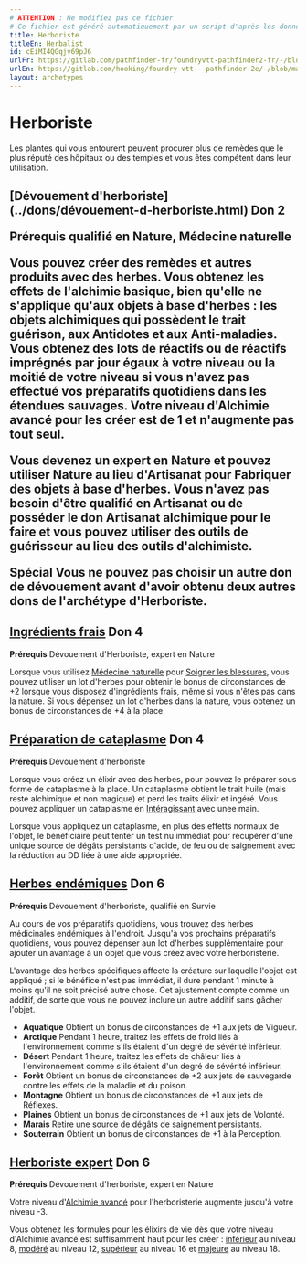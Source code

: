 ```yaml
---
# ATTENTION : Ne modifiez pas ce fichier
# Ce fichier est généré automatiquement par un script d'après les données du module Foundry VTT officiel et de sa traduction
title: Herboriste
titleEn: Herbalist
id: cEiMI4QGqjv69pJ6
urlFr: https://gitlab.com/pathfinder-fr/foundryvtt-pathfinder2-fr/-/blob/master/data/archetypes/cEiMI4QGqjv69pJ6.htm
urlEn: https://gitlab.com/hooking/foundry-vtt---pathfinder-2e/-/blob/master/packs/data/archetypes.db/herbalist.json
layout: archetypes
---
```

# Herboriste

Les plantes qui vous entourent peuvent procurer plus de remèdes que le plus réputé des hôpitaux ou des temples et vous êtes compétent dans leur utilisation.

<h2 style="text-align: left;">[Dévouement d'herboriste](../dons/dévouement-d-herboriste.html) Don 2

**Prérequis** qualifié en Nature, Médecine naturelle

Vous pouvez créer des remèdes et autres produits avec des herbes. Vous obtenez les effets de l'alchimie basique, bien qu'elle ne s'applique qu'aux objets à base d'herbes : les objets alchimiques qui possèdent le trait guérison, aux <a class="entity-link" data-pack="pf2e.equipment-srd" data-id="ktjFOp3U0wQD9t0Z" draggable="true">Antidotes</a> et aux <a class="entity-link" data-pack="pf2e.equipment-srd" data-id="UqinuuCWePTYGhVO" draggable="true">Anti-maladies</a>. Vous obtenez des lots de réactifs ou de réactifs imprégnés par jour égaux à votre niveau ou la moitié de votre niveau si vous n'avez pas effectué vos préparatifs quotidiens dans les étendues sauvages. Votre niveau d'<a class="entity-link" data-pack="pf2e.classfeatures" data-id="Pe0zmIqyTBc2Td0I" draggable="true">Alchimie avancé</a> pour les créer est de 1 et n'augmente pas tout seul.

Vous devenez un expert en Nature et pouvez utiliser Nature au lieu d'Artisanat pour Fabriquer des objets à base d'herbes. Vous n'avez pas besoin d'être qualifié en Artisanat ou de posséder le don Artisanat alchimique pour le faire et vous pouvez utiliser des <a class="entity-link" data-pack="pf2e.equipment-srd" data-id="s1vB3HdXjMigYAnY" draggable="true">outils de guérisseur</a> au lieu des outils d'alchimiste.

**Spécial** Vous ne pouvez pas choisir un autre don de dévouement avant d'avoir obtenu deux autres dons de l'archétype d'Herboriste.

## [Ingrédients frais](../dons/ingrédients-frais.html) Don 4

**Prérequis** Dévouement d'Herboriste, expert en Nature

Lorsque vous utilisez [Médecine naturelle](../dons/médecine-naturelle.html) pour [Soigner les blessures](../actions/soigner-les-blessures.html), vous pouvez utiliser un lot d'herbes pour obtenir le bonus de circonstances de +2 lorsque vous disposez d'ingrédients frais, même si vous n'êtes pas dans la nature. Si vous dépensez un lot d'herbes dans la nature, vous obtenez un bonus de circonstances de +4 à la place.

## [Préparation de cataplasme](../dons/préparation-de-cataplasme.html) Don 4

**Prérequis** Dévouement d'herboriste

Lorsque vous créez un élixir avec des herbes, pour pouvez le préparer sous forme de cataplasme à la place. Un cataplasme obtient le trait huile (mais reste alchimique et non magique) et perd les traits élixir et ingéré. Vous pouvez appliquer un cataplasme en [Intéragissant](../actions/interagir.html) avec unee main.

Lorsque vous appliquez un cataplasme, en plus des effetts normaux de l'objet, le bénéficiaire peut tenter un test nu immédiat pour récupérer d'une unique source de dégâts persistants d'acide, de feu ou de saignement avec la réduction au DD liée à une aide appropriée.

## [Herbes endémiques](../dons/herbes-endémiques.html) Don 6

**Prérequis** Dévouement d'herboriste, qualifié en Survie

Au cours de vos préparatifs quotidiens, vous trouvez des herbes médicinales endémiques à l'endroit. Jusqu'à vos prochains préparatifs quotidiens, vous pouvez dépenser aun lot d'herbes supplémentaire pour ajouter un avantage à un objet que vous créez avec votre herboristerie.

L'avantage des herbes spécifiques affecte la créature sur laquelle l'objet est appliqué ; si le bénéfice n'est pas immédiat, il dure pendant 1 minute à moins qu'il ne soit précisé autre chose. Cet ajustement compte comme un additif, de sorte que vous ne pouvez inclure un autre additif sans gâcher l'objet.

- **Aquatique** Obtient un bonus de circonstances de +1 aux jets de Vigueur.
- **Arctique** Pendant 1 heure, traitez les effets de froid liés à l'environnement comme s'ils étaient d'un degré de sévérité inférieur.
- **Désert** Pendant 1 heure, traitez les effets de châleur liés à l'environnement comme s'ils étaient d'un degré de sévérité inférieur.
- **Forêt** Obtient un bonus de circonstances de +2 aux jets de sauvegarde contre les effets de la maladie et du poison.
- **Montagne** Obtient un bonus de circonstances de +1 aux jets de Réflexes.
- **Plaines** Obtient un bonus de circonstances de +1 aux jets de Volonté.
- **Marais** Retire une source de dégâts de saignement persistants.
- **Souterrain** Obtient un bonus de circonstances de +1 à la Perception.

## [Herboriste expert](../dons/herboriste-expert.html) Don 6

**Prérequis** Dévouement d'herboriste, expert en Nature

Votre niveau d'[Alchimie avancé](../capacité-classe/alchimie-avancée.html) pour l'herboristerie augmente jusqu'à votre niveau -3.

Vous obtenez les formules pour les élixirs de vie dès que votre niveau d'Alchimie avancé est suffisamment haut pour les créer : [inférieur](../équipements/élixir-de-vie-inférieur.html) au niveau 8, [modéré](../équipements/élixir-de-vie-modéré.html) au niveau 12, [supérieur](../équipements/élixir-de-vie-supérieur.html) au niveau 16 et [majeure](../équipements/élixir-de-vie-majeur.html) au niveau 18.
